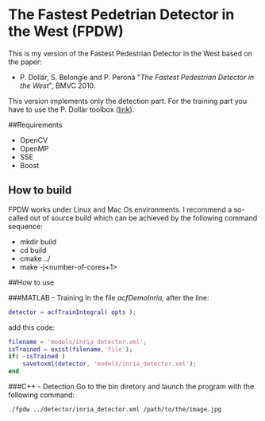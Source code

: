 # The Fastest Pedetrian Detector in the West (FPDW)
This is my version of the Fastest Pedestrian Detector in the West based on the paper:
* P. Dollár, S. Belongie and P. Perona "_The Fastest Pedestrian Detector in the West_", BMVC 2010.

This version implements only the detection part. For the training part you have to use the P. Dollàr toolbox ([link](https://github.com/pdollar/toolbox/tree/master/detector)).

##Requirements
* OpenCV
* OpenMP
* SSE
* Boost

## How to build

FPDW works under Linux and Mac Os environments. I recommend a so-called out of source build 
which can be achieved by the following command sequence:

* mkdir build
* cd build
* cmake ../
* make -j\<number-of-cores+1\>

##How to use

###MATLAB - Training
In the file _acfDemoInria_, after the line:
```matlab
detector = acfTrainIntegral( opts );
```

add this code:
```matlab
filename = 'models/inria_detector.xml';
isTrained = exist(filename,'file');
if( ~isTrained )
    savetoxml(detector, 'models/inria_detector.xml');
end
```

###C++ - Detection
Go to the bin diretory and launch the program with the following command:
```bash
./fpdw ../detector/inria_detector.xml /path/to/the/image.jpg
```
